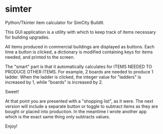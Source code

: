 # simter
Python/Tkinter item calculator for SimCity BuildIt.

This GUI application is a utility with which to keep track of items necessary for building upgrades.

All items produced in commercial buildings are displayed as buttons.
Each time a button is clicked, a dictionary is modified containing keys for items needed, and printed to the screen.

The "smart" part is that it automatically calculates for ITEMS NEEDED TO PRODUCE OTHER ITEMS.
For example, 2 boards are needed to produce 1 ladder.
When the ladder is clicked,
the integer value for "ladders" is increased by 1,
while "boards" is increased by 2.

Sweet!

At that point you are presented with a "shopping list", as it were.
The next version will include a separate button or toggle to subtract items as they are bought or placed into production.
In the meantime I wrote another app which is the exact same thing only subtracts values.

Enjoy!
